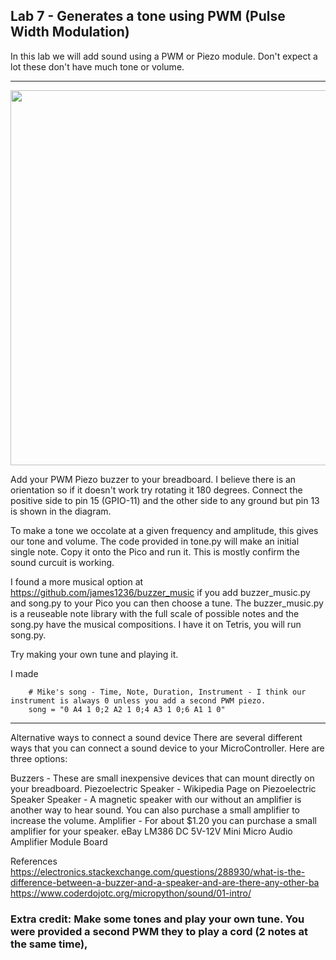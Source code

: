 ## Lab 7 - Generates a tone using PWM (Pulse Width Modulation)

In this lab we will add sound using a PWM or Piezo module.  Don't expect a lot these don't have much tone or volume.  

---

<img src="https://github.optum.com/MRIS-Pico-Labs/Labs/blob/master/Lab7/Lab7.png" width="600">

Add your PWM Piezo buzzer to your breadboard. I believe there is an orientation so if it doesn't work try rotating it 180 degrees. Connect the positive side to pin 15 (GPIO-11) and the other side to any ground but pin 13 is shown in the diagram. 

To make a tone we occolate at a given frequency and amplitude, this gives our tone and volume. The code provided in tone.py will make an initial single note.  Copy it onto the Pico and run it. This is mostly confirm the sound curcuit is working. 

I found a more musical option at https://github.com/james1236/buzzer_music if you add buzzer_music.py and song.py to your Pico you can then choose a tune.  The buzzer_music.py is a reuseable note library with the full scale of possible notes and the song.py have the musical compositions. I have it on Tetris, you will run song.py.  

Try making your own tune and playing it. 

I made 
```
    # Mike's song - Time, Note, Duration, Instrument - I think our instrument is always 0 unless you add a second PWM piezo. 
    song = "0 A4 1 0;2 A2 1 0;4 A3 1 0;6 A1 1 0"
```
---

Alternative ways to connect a sound device 
There are several different ways that you can connect a sound device to your MicroController. Here are three options:

Buzzers - These are small inexpensive devices that can mount directly on your breadboard.
Piezoelectric Speaker - Wikipedia Page on Piezoelectric Speaker
Speaker - A magnetic speaker with our without an amplifier is another way to hear sound. You can also purchase a small amplifier to increase the volume.
Amplifier - For about $1.20 you can purchase a small amplifier for your speaker. eBay LM386 DC 5V-12V Mini Micro Audio Amplifier Module Board
 

References
https://electronics.stackexchange.com/questions/288930/what-is-the-difference-between-a-buzzer-and-a-speaker-and-are-there-any-other-ba
https://www.coderdojotc.org/micropython/sound/01-intro/

### Extra credit: Make some tones and play your own tune.   You were provided a second PWM they to play a cord (2 notes at the same time),
